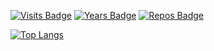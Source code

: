 [![Visits Badge](https://badges.pufler.dev/visits/tolba-00/tolba-00)](https://badges.pufler.dev) [![Years Badge](https://badges.pufler.dev/years/tolba-00)](https://badges.pufler.dev) [![Repos Badge](https://badges.pufler.dev/repos/tolba-00)](https://badges.pufler.dev)


[![Top Langs](https://github-readme-stats.vercel.app/api/top-langs/?username=tolba-00&theme=radica)](https://github.com/anuraghazra/github-readme-stats)

